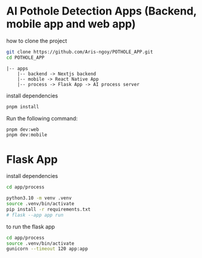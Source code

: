 # AI Pothole Detection Apps (Backend, mobile app and web app)

how to clone  the project
```sh
git clone https://github.com/Aris-ngoy/POTHOLE_APP.git
cd POTHOLE_APP

```

```
|-- apps
    |-- backend -> Nextjs backend
    |-- mobile -> React Native App
    |-- process -> Flask App -> AI process server
```

install dependencies
```sh
pnpm install
```

Run the following command:

```sh
pnpm dev:web 
pnpm dev:mobile
```

# Flask App
install dependencies
```sh
cd app/process

python3.10 -m venv .venv
source .venv/bin/activate
pip install -r requirements.txt
# flask --app app run   
```

to run the flask app
```sh
cd app/process
source .venv/bin/activate
gunicorn --timeout 120 app:app 
```

